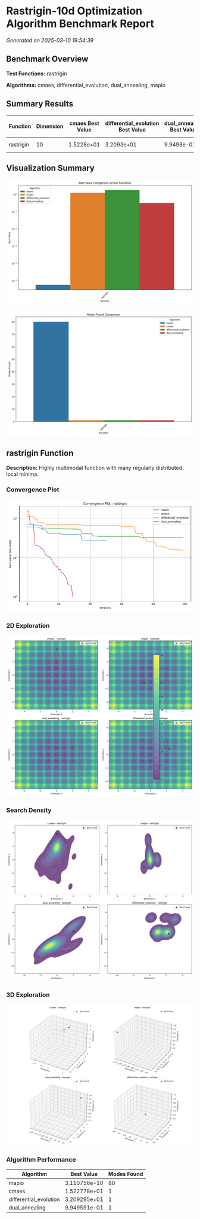 # Rastrigin-10d Optimization Algorithm Benchmark Report

*Generated on 2025-03-10 19:54:39*

## Benchmark Overview

**Test Functions:** rastrigin

**Algorithms:** cmaes, differential_evolution, dual_annealing, mapio

## Summary Results

| Function | Dimension | cmaes Best Value | differential_evolution Best Value | dual_annealing Best Value | mapio Best Value |
| --- | --- | --- | --- | --- | --- |
| rastrigin | 10 | 1.5228e+01 | 3.2093e+01 | 9.9496e-01 | 3.1108e-10 |

## Visualization Summary

![Best Value Comparison](rastrigin-10d_best_value_comparison.png)

![Modes Found Comparison](rastrigin-10d_modes_found_comparison.png)

## rastrigin Function

**Description:** Highly multimodal function with many regularly distributed local minima.

### Convergence Plot

![Convergence Plot](rastrigin-10d_convergence_rastrigin.png)

### 2D Exploration

![2D Exploration](rastrigin-10d_exploration_2d_rastrigin.png)

### Search Density

![Search Density](rastrigin-10d_density_rastrigin_dims.png)

### 3D Exploration

![3D Exploration](rastrigin-10d_exploration_3d_rastrigin.png)

### Algorithm Performance

| Algorithm | Best Value | Modes Found |
| --- | --- | --- |
| mapio | 3.110756e-10 | 80 |
| cmaes | 1.522778e+01 | 1 |
| differential_evolution | 3.209295e+01 | 1 |
| dual_annealing | 9.949591e-01 | 1 |

